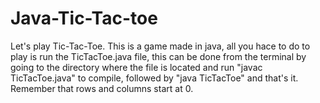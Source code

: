 # Java-Tic-Tac-toe
Let's  play Tic-Tac-Toe. This is a game made in java, all you hace to do to play is run the TicTacToe.java file, this can be done from the terminal by going to the directory where the file is located and run "javac TicTacToe.java" to compile, followed by "java TicTacToe" and that's it. Remember that rows and columns start at 0.
